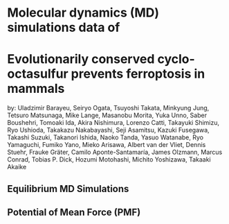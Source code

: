 # Molecular dynamics (MD) simulations data of 
# Evolutionarily conserved cyclo-octasulfur prevents ferroptosis in mammals

by: Uladzimir Barayeu, Seiryo Ogata, Tsuyoshi Takata, Minkyung Jung, Tetsuro Matsunaga, Mike Lange, Masanobu Morita, Yuka Unno, Saber Boushehri, Tomoaki Ida, Akira Nishimura, Lorenzo Catti, Takayuki Shimizu, Ryo Ushioda, Takakazu Nakabayashi, Seji Asamitsu, Kazuki Fusegawa, Takashi Suzuki, Takanori Ishida, Naoko Tanda, Yasuo Watanabe, Ryo Yamaguchi, Fumiko Yano, Mieko Arisawa, Albert van der Vliet, Dennis Stuehr, Frauke Gräter, Camilo Aponte-Santamaría, James Olzmann, Marcus Conrad, Tobias P. Dick, Hozumi Motohashi, Michito Yoshizawa, Takaaki Akaike

## Equilibrium MD Simulations

## Potential of Mean Force (PMF)
